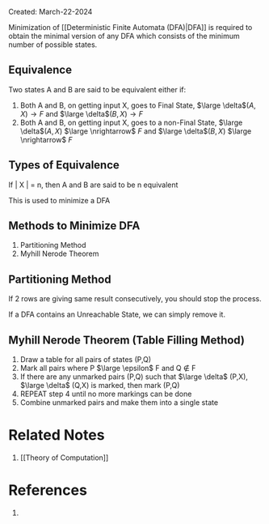 Created: March-22-2024

Minimization of [[Deterministic Finite Automata (DFA)|DFA]] is required to obtain the minimal version of any DFA which consists of the minimum number of possible states.
## Equivalence

Two states A and B are said to be equivalent either if:

1. Both A and B, on getting input X, goes to Final State, $\large \delta$$(A,X) \longrightarrow F$ and $\large \delta$$(B,X) \longrightarrow F$
2. Both A and B, on getting input X, goes to a non-Final State, $\large \delta$$(A,X)$ $\large \nrightarrow$ $F$ and $\large \delta$$(B,X)$ $\large \nrightarrow$ $F$
## Types of Equivalence

If | X | = n, then A and B are said to be n equivalent

This is used to minimize a DFA
## Methods to Minimize DFA

1. Partitioning Method
2. Myhill Nerode Theorem
## Partitioning Method

If 2 rows are giving same result consecutively, you should stop the process.

If a DFA contains an Unreachable State, we can simply remove it.
## Myhill Nerode Theorem (Table Filling Method)

1. Draw a table for all pairs of states (P,Q)
2. Mark all pairs where P $\large \epsilon$ F and Q $\notin$ F
3. If there are any unmarked pairs (P,Q) such that $\large \delta$ (P,X), $\large \delta$ (Q,X) is marked, then mark (P,Q)
4. REPEAT step 4 until no more markings can be done
5. Combine unmarked pairs and make them into a single state

# Related Notes

1. [[Theory of Computation]]
# References

1. 